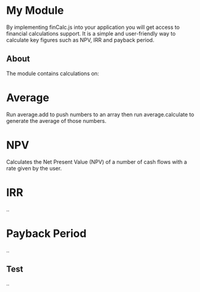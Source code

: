 # My Module
By implementing finCalc.js into your application you will get access to financial calculations support. It is a simple and user-friendly way to calculate key figures such as NPV, IRR and payback period.

## About
The module contains calculations on:

# Average
Run average.add to push numbers to an array then run average.calculate to generate the average of those numbers.

# NPV
Calculates the Net Present Value (NPV) of a number of cash flows with a rate given by the user.

# IRR
..

# Payback Period
..



## Test
..
